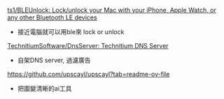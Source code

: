 
[ts1/BLEUnlock: Lock/unlock your Mac with your iPhone, Apple Watch, or any other Bluetooth LE devices](https://github.com/ts1/BLEUnlock)
- 接近電腦就可以用ble來 lock or unlock


[TechnitiumSoftware/DnsServer: Technitium DNS Server](https://github.com/TechnitiumSoftware/DnsServer)
- 自架DNS server, 過濾廣告

https://github.com/upscayl/upscayl?tab=readme-ov-file
- 把圖變清晰的ai工具